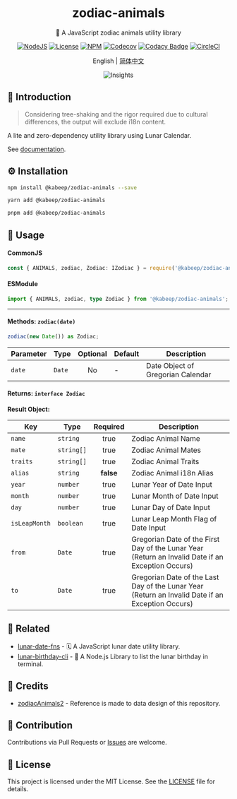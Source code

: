 <div align="center">

<h1>zodiac-animals</h1>

🐼 A JavaScript zodiac animals utility library

[![NodeJS][node-image]][node-url]
[![License][license-image]][license-url]
[![NPM][npm-image]][npm-url]
[![Codecov][codecov-image]][codecov-url]
[![Codacy Badge][codacy-image]][codacy-url]
[![CircleCI][circleci-image]][circleci-url]

English | [简体中文][zh-cn-url]

![Insights][insights-url]

</div>

## 📖 Introduction

> Considering tree-shaking and the rigor required due to cultural differences,
> the output will exclude i18n content.

A lite and zero-dependency utility library using Lunar Calendar.

See [documentation][docs-url].

## ⚙️ Installation

```bash
npm install @kabeep/zodiac-animals --save
```

```bash
yarn add @kabeep/zodiac-animals
```

```bash
pnpm add @kabeep/zodiac-animals
```

## 🚀 Usage

#### CommonJS

```typescript
const { ANIMALS, zodiac, Zodiac: IZodiac } = require('@kabeep/zodiac-animals');
```

#### ESModule

```typescript
import { ANIMALS, zodiac, type Zodiac } from '@kabeep/zodiac-animals';
```

---

#### Methods: `zodiac(date)`

```typescript
zodiac(new Date()) as Zodiac;
```

| Parameter | Type   | Optional | Default | Description                       |
|-----------|--------|:--------:|---------|-----------------------------------|
| `date`    | `Date` |    No    | -       | Date Object of Gregorian Calendar |

#### Returns: `interface Zodiac`

**Result Object:**

| Key           | Type       | Required  | Description                                                                                       |
|---------------|------------|:---------:|---------------------------------------------------------------------------------------------------|
| `name`        | `string`   |   true    | Zodiac Animal Name                                                                                |
| `mate`        | `string[]` |   true    | Zodiac Animal Mates                                                                               |
| `traits`      | `string[]` |   true    | Zodiac Animal Traits                                                                              |
| `alias`       | `string`   | **false** | Zodiac Animal i18n Alias                                                                          |
| `year`        | `number`   |   true    | Lunar Year of Date Input                                                                          |
| `month`       | `number`   |   true    | Lunar Month of Date Input                                                                         |
| `day`         | `number`   |   true    | Lunar Day of Date Input                                                                           |
| `isLeapMonth` | `boolean`  |   true    | Lunar Leap Month Flag of Date Input                                                               |
| `from`        | `Date`     |   true    | Gregorian Date of the First Day of the Lunar Year (Return an Invalid Date if an Exception Occurs) |
| `to`          | `Date`     |   true    | Gregorian Date of the Last Day of the Lunar Year (Return an Invalid Date if an Exception Occurs)  |

## 🔗 Related

- [lunar-date-fns][lunar-date-fns-url] - 🗓️ A JavaScript lunar date utility library.
- [lunar-birthday-cli][lunar-birthday-cli-url] - 🎂 A Node.js Library to list the lunar birthday in terminal.

## 🏅 Credits

- [zodiacAnimals2][credits-url] - Reference is made to data design of this repository.

## 🤝 Contribution

Contributions via Pull Requests or [Issues][issues-url] are welcome.

## 📄 License

This project is licensed under the MIT License. See the [LICENSE][license-url] file for details.


[node-image]: https://img.shields.io/node/v/%40kabeep%2Fzodiac-animals?color=lightseagreen
[node-url]: https://nodejs.org/docs/latest/api/

[npm-image]: https://img.shields.io/npm/d18m/%40kabeep%2Fzodiac-animals?color=cornflowerblue
[npm-url]: https://www.npmjs.com/package/@kabeep/zodiac-animals

[codecov-image]: https://codecov.io/gh/kabeep/zodiac-animals/graph/badge.svg?token=SN18SFJw3N
[codecov-url]: https://codecov.io/gh/kabeep/zodiac-animals

[codacy-image]: https://app.codacy.com/project/badge/Grade/f9ecd4622c104d4eb0d6f1a5e289e8fe
[codacy-url]: https://app.codacy.com/gh/kabeep/zodiac-animals/dashboard?utm_source=gh&utm_medium=referral&utm_content=&utm_campaign=Badge_grade

[circleci-image]: https://dl.circleci.com/status-badge/img/gh/kabeep/zodiac-animals/tree/master.svg?style=shield
[circleci-url]: https://dl.circleci.com/status-badge/redirect/gh/kabeep/zodiac-animals/tree/master

[insights-url]: https://repobeats.axiom.co/api/embed/587b7e5e404afd72869d684be271f8ca28f350ef.svg "Repobeats analytics image"

[docs-url]: https://kabeep.github.io/zodiac-animals
[issues-url]: https://github.com/kabeep/zodiac-animals/issues

[license-image]: https://img.shields.io/github/license/kabeep/zodiac-animals?color=slateblue
[license-url]: LICENSE

[en-us-url]: README.md
[zh-cn-url]: README.zh-CN.md

[lunar-date-fns-url]: https://github.com/kabeep/lunar-date-fns
[lunar-birthday-cli-url]: https://github.com/kabeep/lunar-birthday-cli
[credits-url]: https://github.com/davisnatalie/zodiacAnimals2
